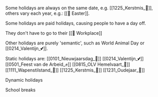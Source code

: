 Some holidays are always on the same date, e.g. [[1225_Kerstmis_🎅]], others vary each year, e.g.: [[🐰 Easter]].

Some holidays are paid holidays, causing people to have a day off.

They don't have to go to their [[💼 Workplace]]

Other holidays are purely 'semantic', such as World Animal Day or [[0214_Valentijn_💕]].

Static holidays are:
[[0101_Nieuwjaarsdag_🎊]]
[[0214_Valentijn_💕]]
[[0501_Feest van de Arbeid_✊]]
[[0815_OLV Hemelvaart_🙏]]
[[1111_Wapenstilstand_🤝]]
[[1225_Kerstmis_🎅]]
[[1231_Oudejaar_🍾]]

Dynamic holidays

School breaks

